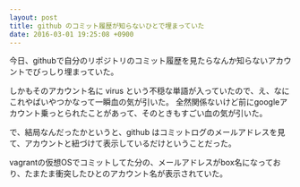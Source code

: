 ```yaml
---
layout: post
title: github のコミット履歴が知らないひとで埋まっていた
date: 2016-03-01 19:25:08 +0900
---
```


今日、githubで自分のリポジトリのコミット履歴を見たらなんか知らないアカウントでびっしり埋まっていた。

しかもそのアカウント名に virus という不穏な単語が入っていたので、え、なにこれやばいやつかなって一瞬血の気が引いた。
全然関係ないけど前にgoogleアカウント乗っとられたことがあって、そのときもすごい血の気が引いた。

で、結局なんだったかというと、github はコミットログのメールアドレスを見て、アカウントと紐づけて表示しているだけということだった。

vagrantの仮想OSでコミットしてた分の、メールアドレスがbox名になっており、たまたま衝突したひとのアカウント名が表示されていた。
